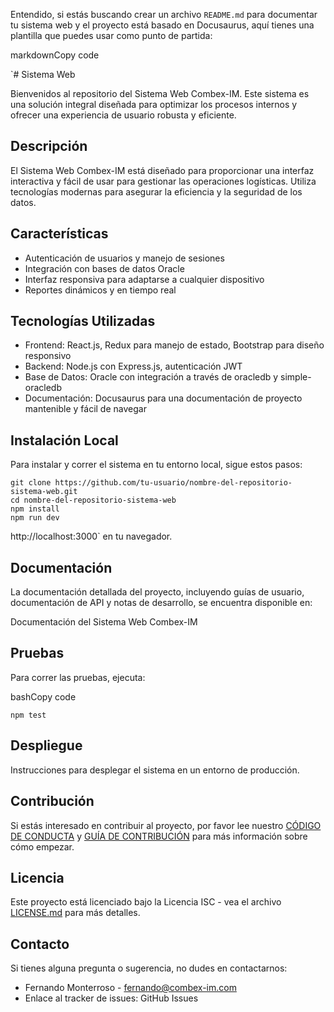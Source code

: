 
  
Entendido, si estás buscando crear un archivo `README.md` para documentar tu sistema web y el proyecto está basado en Docusaurus, aquí tienes una plantilla que puedes usar como punto de partida:

markdownCopy code

`# Sistema Web

Bienvenidos al repositorio del Sistema Web Combex-IM. Este sistema es una solución integral diseñada para optimizar los procesos internos y ofrecer una experiencia de usuario robusta y eficiente.

## Descripción

El Sistema Web Combex-IM está diseñado para proporcionar una interfaz interactiva y fácil de usar para gestionar las operaciones logísticas. Utiliza tecnologías modernas para asegurar la eficiencia y la seguridad de los datos.

## Características

- Autenticación de usuarios y manejo de sesiones
- Integración con bases de datos Oracle
- Interfaz responsiva para adaptarse a cualquier dispositivo
- Reportes dinámicos y en tiempo real

## Tecnologías Utilizadas

- Frontend: React.js, Redux para manejo de estado, Bootstrap para diseño responsivo
- Backend: Node.js con Express.js, autenticación JWT
- Base de Datos: Oracle con integración a través de oracledb y simple-oracledb
- Documentación: Docusaurus para una documentación de proyecto mantenible y fácil de navegar

## Instalación Local

Para instalar y correr el sistema en tu entorno local, sigue estos pasos:

    git clone https://github.com/tu-usuario/nombre-del-repositorio-sistema-web.git
	cd nombre-del-repositorio-sistema-web
	npm install
	npm run dev

http://localhost:3000` en tu navegador.

## Documentación

La documentación detallada del proyecto, incluyendo guías de usuario, documentación de API y notas de desarrollo, se encuentra disponible en:

Documentación del Sistema Web Combex-IM

## Pruebas

Para correr las pruebas, ejecuta:

bashCopy code

`npm test` 

## Despliegue

Instrucciones para desplegar el sistema en un entorno de producción.

## Contribución

Si estás interesado en contribuir al proyecto, por favor lee nuestro [CÓDIGO DE CONDUCTA](https://chat.openai.com/c/LINK) y [GUÍA DE CONTRIBUCIÓN](https://chat.openai.com/c/LINK) para más información sobre cómo empezar.

## Licencia

Este proyecto está licenciado bajo la Licencia ISC - vea el archivo [LICENSE.md](https://chat.openai.com/c/LICENSE.md) para más detalles.

## Contacto

Si tienes alguna pregunta o sugerencia, no dudes en contactarnos:

-   Fernando Monterroso - fernando@combex-im.com
-   Enlace al tracker de issues: GitHub Issues